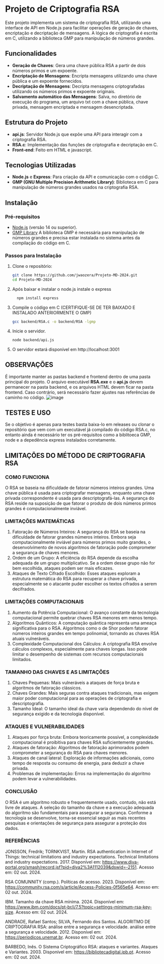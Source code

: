 # Projeto de Criptografia RSA

Este projeto implementa um sistema de criptografia RSA, utilizando uma interface de API em Node.js para facilitar operações de geração de chaves, encriptação e decriptação de mensagens. A lógica de criptografia é escrita em C, utilizando a biblioteca GMP para manipulação de números grandes.

## Funcionalidades

- **Geração de Chaves**: Gera uma chave pública RSA a partir de dois números primos e um expoente.
- **Encriptação de Mensagens**: Encripta mensagens utilizando uma chave pública e um expoente fornecidos.
- **Decriptação de Mensagens**: Decripta mensagens criptografadas utilizando os números primos e expoente originais.
- **Salvamento automático das Mensagens**: Salva, no diretório de execução do programa, um arquivo txt com a chave pública, chave privada, mensagem encriptada e mensagem desencriptada.

## Estrutura do Projeto

- **api.js**: Servidor Node.js que expõe uma API para interagir com a criptografia RSA.
- **RSA.c**: Implementação das funções de criptografia e decriptação em C.
- **Front-end**: Feito em HTML e javascript.

## Tecnologias Utilizadas

- **Node.js** e **Express**: Para criação da API e comunicação com o código C.
- **GMP (GNU Multiple Precision Arithmetic Library)**: Biblioteca em C para manipulação de números grandes usados na criptografia RSA.

## Instalação

### Pré-requisitos

- [Node.js](https://nodejs.org) (versão 14 ou superior).
- [GMP Library](https://gmplib.org) A biblioteca GMP é necessária para manipulação de números grandes e precisa estar instalada no sistema antes da compilação do código em C.

### Passos para Instalação

1. Clone o repositório:
   ```bash
   git clone https://github.com/jwaozera/Projeto-MD-2024.git
   cd Projeto-MD-2024
2. Após baixar e instalar o node.js instale o express
   ```bash
     npm install express

3. Compile o código em C (CERTIFIQUE-SE DE TER BAIXADO E INSTALADO ANTERIORMENTE O GMP)
   ```bash
   gcc backend/RSA.c -o backend/RSA -lgmp

4. Inicie o servidor.
   ```bash
   node backend/api.js

5. O servidor estará disponível em http://localhost:3001


## OBSERVAÇÕES

É importante manter as pastas backend e frontend dentro de uma pasta principal do projeto. O arquivo executável **RSA.exe** e o **api.js** devem permanecer na pasta backend, e os arquivos HTML devem ficar na pasta frontend. Caso contrário, será necessário fazer ajustes nas referências de caminho no código.
![image](https://github.com/user-attachments/assets/a9cbbc78-b64e-4382-a2b7-b3ce9926b28c)

## TESTES E USO

Se o objetivo é apenas para testes basta baixa-lo em releases ou clonar o repositório que vem com um executável já compilado do código RSA.c, no entanto ainda é necessário ter os pré-requisitos como a biblitoeca GMP, node e a depedência express instalados corretamente.

## LIMITAÇÕES DO MÉTODO DE CRIPTOGRAFIA RSA

### COMO FUNCIONA

O RSA se baseia na dificuldade de fatorar números inteiros grandes. Uma chave pública é usada para criptografar mensagens, enquanto uma chave privada correspondente é usada para descriptografá-las.
A segurança do RSA reside na suposição de que fatorar o produto de dois números primos grandes é computacionalmente inviável.

### LIMITAÇÕES MATEMÁTICAS

1. Fatoração de Números Inteiros: A segurança do RSA se baseia na dificuldade de fatorar grandes números inteiros. Embora seja computacionalmente inviável para números primos muito grandes, o desenvolvimento de novos algoritmos de fatoração pode comprometer a segurança de chaves menores.
2. Ordem de um Grupo: A eficiência do RSA depende da escolha adequada de um grupo multiplicativo. Se a ordem desse grupo não for bem escolhida, ataques podem ser mais eficazes.
3. Ataques de Texto Cifrado Escolhido: Esses ataques exploram a estrutura matemática do RSA para recuperar a chave privada, especialmente se o atacante puder escolher os textos cifrados a serem decifrados.

### LIMITAÇÕES COMPUTACIONAIS

1. Aumento da Potência Computacional: O avanço constante da tecnologia computacional permite quebrar chaves RSA menores em menos tempo.
2. Algoritmos Quânticos: A computação quântica representa uma ameaça significativa para o RSA. Algoritmos como o de Shor podem fatorar números inteiros grandes em tempo polinomial, tornando as chaves RSA atuais vulneráveis.
3. Complexidade Computacional dos Cálculos: A criptografia RSA envolve cálculos complexos, especialmente para chaves longas. Isso pode limitar o desempenho de sistemas com recursos computacionais limitados.

### TAMANHO DAS CHAVES E AS LIMITAÇÕES

1. Chaves Pequenas: Mais vulneráveis a ataques de força bruta e algoritmos de fatoração clássicos.
2. Chaves Grandes: Mais seguras contra ataques tradicionais, mas exigem maior poder computacional para as operações de criptografia e descriptografia.
3. Tamanho Ideal: O tamanho ideal da chave varia dependendo do nível de segurança exigido e da tecnologia disponível.

### ATAQUES E VULNERABILIDADES

1. Ataques por força bruta: Embora teoricamente possível, a complexidade computacional é proibitiva para chaves RSA suficientemente grandes.
2. Ataques de fatoração: Algoritmos de fatoração aprimorados podem comprometer a segurança do RSA para chaves menores.
3. Ataques de canal lateral: Exploração de informações adicionais, como tempo de resposta ou consumo de energia, para deduzir a chave privada.
4. Problemas de implementação: Erros na implementação do algoritmo podem levar a vulnerabilidades.

### CONCLUSÃO

O RSA é um algoritmo robusto e frequentemente usado, contudo, não está livre de ataques. A seleção do tamanho da chave e a execução adequada do algoritmo são fundamentais para assegurar a segurança. Conforme a tecnologia se desenvolve, torna-se essencial seguir as mais recentes pesquisas e orientações de segurança para assegurar a proteção dos dados.

### REFERÊNCIAS

JONSSON, Fredrik; TORNKVIST, Martin. RSA authentication in Internet of Things: technical limitations and industry expectations. Technical limitations and industry expectations. 2017. Disponível em: https://www.diva-portal.org/smash/record.jsf?pid=diva2%3A1112039&dswid=-2151. Acesso em: 02 out. 2024.

RSA COMUNNITY (comp.). Políticas de acesso. 2023. Disponível em: https://community.rsa.com/s/article/Access-Policies-0f565e64. Acesso em: 02 out. 2024.

IBM. Tamanho da chave RSA mínima. 2024. Disponível em: https://www.ibm.com/docs/pt-br/i/7.5?topic=settings-minimum-rsa-key-size. Acesso em: 02 out. 2024.

ANDRADE, Rafael Santos; SILVA, Fernando dos Santos. ALGORITMO DE CRIPTOGRAFIA RSA: análise entre a segurança e velocidade. análise entre a segurança e velocidade. 2012. Disponível em: https://periodicos.unemat.br. Acesso em: 02 out. 2024.

BARBEDO, Inês. O Sistema Criptográfico RSA: ataques e variantes. Ataques e Variantes. 2003. Disponível em: https://bibliotecadigital.ipb.pt. Acesso em: 02 out. 2024.
